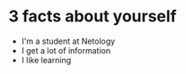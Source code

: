 # 3 facts about yourself
- I'm a student at Netology
- I get a lot of information
- I like learning 